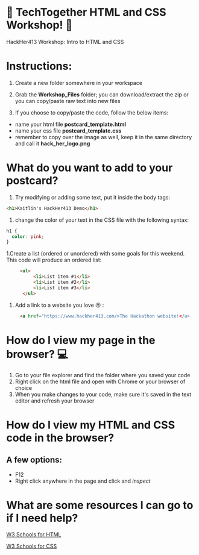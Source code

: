 # :blossom: TechTogether HTML and CSS Workshop! :blossom:
HackHer413 Workshop: Intro to HTML and CSS


# Instructions:

1. Create a new folder somewhere in your workspace

1. Grab the **Workshop_Files** folder; you can download/extract the zip or you can copy/paste raw text into new files

1. If you choose to copy/paste the code, follow the below items: 
  * name your html file **postcard_template.html**
  * name your css file **postcard_template.css**
  * remember to copy over the image as well, keep it in the same directory and call it **hack_her_logo.png**


# What do you want to add to your postcard?

1. Try modifying or adding some text, put it inside the body tags:
```html
<h1>Kaitlin's HackHer413 Demo</h1>
```
1. change the color of your text in the CSS file with the following syntax:

```css
h1 {
  color: pink;
}
```

1.Create a list (ordered or unordered) with some goals for this weekend.  This code will produce an ordered list:
```html
     <ul>
          <li>List item #1</li>
          <li>List item #2</li>
          <li>List item #3</li>
      </ul>
```

1. Add a link to a website you love :stuck_out_tongue_winking_eye: :
```html
     <a href="https://www.hackher413.com/>The Hackathon website!</a>
```

# How do I view my page in the browser? :computer:

1. Go to your file explorer and find the folder where you saved your code
1. Right click on the html file and open with Chrome or your browser of choice
1. When you make changes to your code, make sure it's saved in the text editor and refresh your browser 

# How do I view my HTML and CSS code in the browser?

## A few options:
* F12
* Right click anywhere in the page and click and *inspect*


# What are some resources I can go to if I need help?


[W3 Schools for HTML](https://www.w3schools.com/html/default.asp)

[W3 Schools for CSS](https://www.w3schools.com/css/default.asp)
